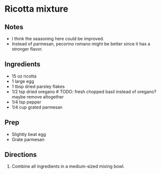 Ricotta mixture
===============

Notes
-----
* I think the seasoning here could be improved.
* Instead of parmesan, pecorino romano might be better since it has a stronger flavor.

Ingredients
-----------
* 15 oz ricotta
* 1 large egg
* 1 tbsp dried parsley flakes
* 1/2 tsp dried oregano # TODO: fresh chopped basil instead of oregano? maybe remove altogether
* 1/4 tsp pepper
* 1/4 cup grated parmesan

Prep
----
* Slightly beat egg
* Grate parmesan

Directions
----------
1. Combine all ingredients in a medium-sized mixing bowl.
